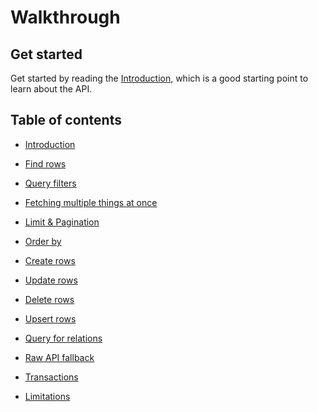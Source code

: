 # Walkthrough

## Get started

Get started by reading the [Introduction](../walkthrough/introduction), which is a good
starting point to learn about the API.

## Table of contents

- [Introduction](../walkthrough/introduction)

- [Find rows](../walkthrough/find)
- [Query filters](../walkthrough/filters)
- [Fetching multiple things at once](../walkthrough/fetch)
- [Limit & Pagination](../walkthrough/pagination)
- [Order by](../walkthrough/order-by)

- [Create rows](../walkthrough/create)
- [Update rows](../walkthrough/update)
- [Delete rows](../walkthrough/delete)
- [Upsert rows](../walkthrough/upsert)

- [Query for relations](../walkthrough/relations)
- [Raw API fallback](../walkthrough/raw)
- [Transactions](../walkthrough/transactions)

- [Limitations](../walkthrough/limitations)
